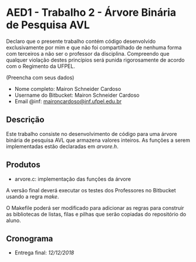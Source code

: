 # AED1 - Trabalho 2 - Árvore Binária de Pesquisa AVL

Declaro que o presente trabalho contém código desenvolvido exclusivamente por mim e que não foi compartilhado de nenhuma forma com terceiros a não ser o professor da disciplina. Compreendo que qualquer violação destes princípios será punida rigorosamente de acordo com o Regimento da UFPEL.

(Preencha com seus dados)

- Nome completo: Mairon Schneider Cardoso 
- Username do Bitbucket: Mairon Schneider Cardoso 
- Email @inf: maironcardoso@inf.ufpel.edu.br


## Descrição 

Este trabalho consiste no desenvolvimento de código para uma árvore binária de pesquisa AVL que armazena valores inteiros. As funções a serem implementadas estão declaradas em *arvore.h*.

## Produtos

- arvore.c: implementação das funções da árvore

A versão final deverá executar os testes dos Professores no Bitbucket usando a regra _make_. 

O Makefile poderá ser modificado para adicionar as regras para construir as bibliotecas de listas, filas e pilhas que serão copiadas do repositório do aluno. 



## Cronograma

- Entrega final: _12/12/2018_


